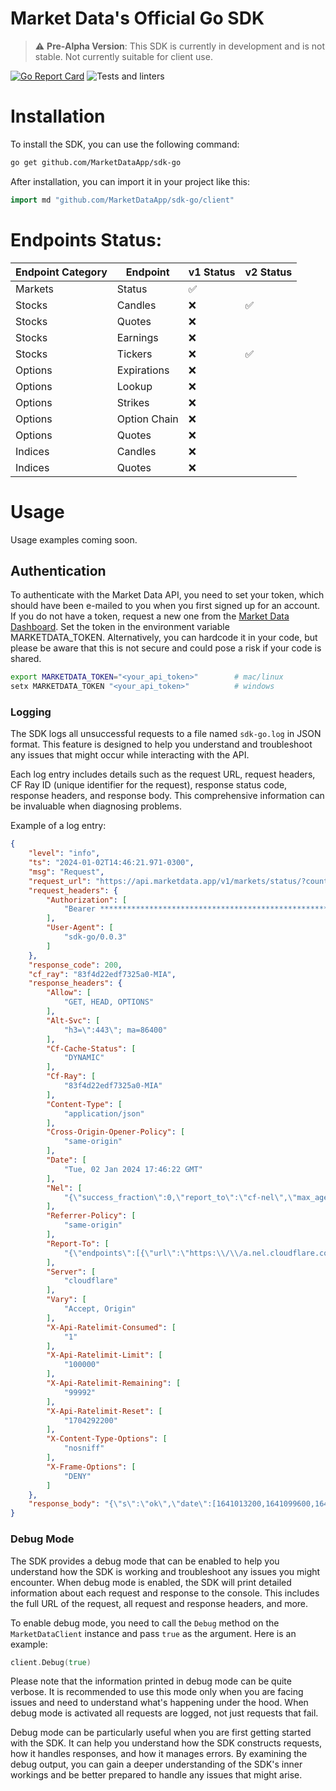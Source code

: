 # Market Data's Official Go SDK

> :warning: **Pre-Alpha Version**: This SDK is currently in development and is not stable. Not currently suitable for client use.


[![Go Report Card](https://goreportcard.com/badge/github.com/MarketDataApp/sdk-go)](https://goreportcard.com/report/github.com/MarketDataApp/sdk-go)
![Tests and linters](https://github.com/MarketDataApp/sdk-go/actions/workflows/main.yml/badge.svg)


# Installation

To install the SDK, you can use the following command:

```bash
go get github.com/MarketDataApp/sdk-go
```

After installation, you can import it in your project like this:

```go
import md "github.com/MarketDataApp/sdk-go/client"
```

# Endpoints Status:

 | Endpoint Category | Endpoint     | v1 Status | v2 Status |
 |-------------------|--------------|-----------|-----------|
 | Markets           | Status       | ✅        |           |
 | Stocks            | Candles      | ❌        |     ✅    |
 | Stocks            | Quotes       | ❌        |           |
 | Stocks            | Earnings     | ❌        |           |
 | Stocks            | Tickers      | ❌        |     ✅    |
 | Options           | Expirations  | ❌        |           |
 | Options           | Lookup       | ❌        |           |
 | Options           | Strikes      | ❌        |           |
 | Options           | Option Chain | ❌        |           |
 | Options           | Quotes       | ❌        |           |
 | Indices           | Candles      | ❌        |           |
 | Indices           | Quotes       | ❌        |           |

# Usage

Usage examples coming soon.

## Authentication

To authenticate with the Market Data API, you need to set your token, which should have been e-mailed to you when you first signed up for an account. If you do not have a token, request a new one from the [Market Data Dashboard](https://www.marketdata.app/dashboard/). Set the token in the environment variable MARKETDATA_TOKEN. Alternatively, you can hardcode it in your code, but please be aware that this is not secure and could pose a risk if your code is shared.

```bash
export MARKETDATA_TOKEN="<your_api_token>"        # mac/linux
setx MARKETDATA_TOKEN "<your_api_token>"          # windows
```

### Logging

The SDK logs all unsuccessful requests to a file named `sdk-go.log` in JSON format. This feature is designed to help you understand and troubleshoot any issues that might occur while interacting with the API.

Each log entry includes details such as the request URL, request headers, CF Ray ID (unique identifier for the request), response status code, response headers, and response body. This comprehensive information can be invaluable when diagnosing problems.

Example of a log entry:

```json
{
    "level": "info",
    "ts": "2024-01-02T14:46:21.971-0300",
    "msg": "Request",
    "request_url": "https://api.marketdata.app/v1/markets/status/?country=US&from=2022-01-01&to=2022-01-10",
    "request_headers": {
        "Authorization": [
            "Bearer **********************************************************HMD0"
        ],
        "User-Agent": [
            "sdk-go/0.0.3"
        ]
    },
    "response_code": 200,
    "cf_ray": "83f4d22edf7325a0-MIA",
    "response_headers": {
        "Allow": [
            "GET, HEAD, OPTIONS"
        ],
        "Alt-Svc": [
            "h3=\":443\"; ma=86400"
        ],
        "Cf-Cache-Status": [
            "DYNAMIC"
        ],
        "Cf-Ray": [
            "83f4d22edf7325a0-MIA"
        ],
        "Content-Type": [
            "application/json"
        ],
        "Cross-Origin-Opener-Policy": [
            "same-origin"
        ],
        "Date": [
            "Tue, 02 Jan 2024 17:46:22 GMT"
        ],
        "Nel": [
            "{\"success_fraction\":0,\"report_to\":\"cf-nel\",\"max_age\":604800}"
        ],
        "Referrer-Policy": [
            "same-origin"
        ],
        "Report-To": [
            "{\"endpoints\":[{\"url\":\"https:\\/\\/a.nel.cloudflare.com\\/report\\/v3?s=Q%2B4VIX2nQeWFotmIejRWNoVQyEYAcMsR629YlytkuffJ%2B6bzgE5cd5SjKL2yqnHehxjZH%2BuEiJaHtApfhpQxDfsoTID4d2OGdkF8H8ojSFAT%2BHqC13wGbVeZSxZOX4U1RH0%2F3iU%3D\"}],\"group\":\"cf-nel\",\"max_age\":604800}"
        ],
        "Server": [
            "cloudflare"
        ],
        "Vary": [
            "Accept, Origin"
        ],
        "X-Api-Ratelimit-Consumed": [
            "1"
        ],
        "X-Api-Ratelimit-Limit": [
            "100000"
        ],
        "X-Api-Ratelimit-Remaining": [
            "99992"
        ],
        "X-Api-Ratelimit-Reset": [
            "1704292200"
        ],
        "X-Content-Type-Options": [
            "nosniff"
        ],
        "X-Frame-Options": [
            "DENY"
        ]
    },
    "response_body": "{\"s\":\"ok\",\"date\":[1641013200,1641099600,1641186000,1641272400,1641358800,1641445200,1641531600,1641618000,1641704400,1641790800],\"status\":[\"closed\",\"closed\",\"open\",\"open\",\"open\",\"open\",\"open\",\"closed\",\"closed\",\"open\"]}"
}
```

### Debug Mode

The SDK provides a debug mode that can be enabled to help you understand how the SDK is working and troubleshoot any issues you might encounter. When debug mode is enabled, the SDK will print detailed information about each request and response to the console. This includes the full URL of the request, all request and response headers, and more.

To enable debug mode, you need to call the `Debug` method on the `MarketDataClient` instance and pass `true` as the argument. Here is an example:

```go
client.Debug(true)
```

Please note that the information printed in debug mode can be quite verbose. It is recommended to use this mode only when you are facing issues and need to understand what's happening under the hood. When debug mode is activated all requests are logged, not just requests that fail.

Debug mode can be particularly useful when you are first getting started with the SDK. It can help you understand how the SDK constructs requests, how it handles responses, and how it manages errors. By examining the debug output, you can gain a deeper understanding of the SDK's inner workings and be better prepared to handle any issues that might arise.
